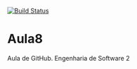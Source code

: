 [![Build Status](https://travis-ci.org/BrunoCaputo/Aula8.svg?branch=master)](https://travis-ci.org/BrunoCaputo/Aula8)

# Aula8
Aula de GitHub. Engenharia de Software 2
